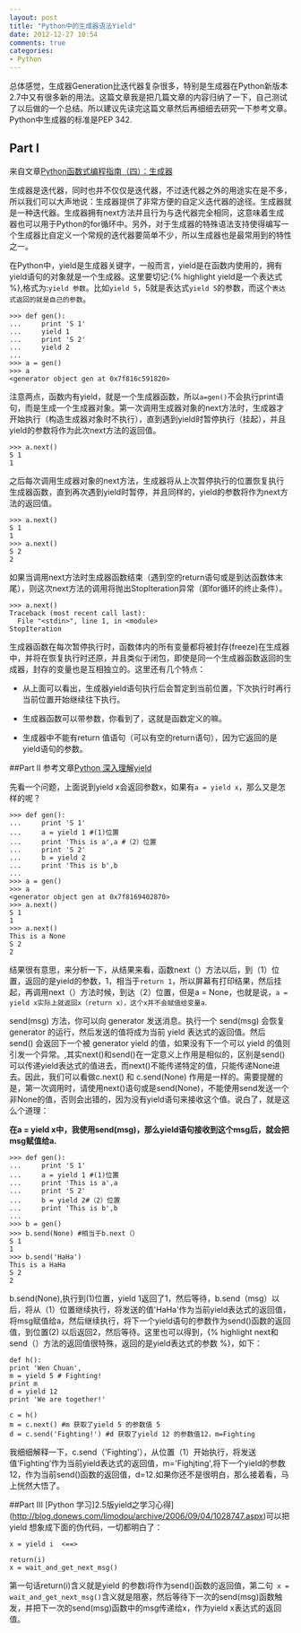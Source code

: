```yaml
---
layout: post
title: "Python中的生成器语法Yield"
date: 2012-12-27 10:54
comments: true
categories: 
- Python
---
```

总体感觉，生成器Generation比迭代器复杂很多，特别是生成器在Python新版本2.7中又有很多新的用法。这篇文章我是把几篇文章的内容归纳了一下，自己测试了以后做的一个总结。所以建议先读完这篇文章然后再细细去研究一下参考文章。Python中生成器的标准是PEP 342.
<!--more-->
## Part I
来自文章[Python函数式编程指南（四）：生成器](http://www.cnblogs.com/huxi/archive/2011/07/14/2106863.html)

生成器是迭代器，同时也并不仅仅是迭代器，不过迭代器之外的用途实在是不多，所以我们可以大声地说：生成器提供了非常方便的自定义迭代器的途径。生成器就是一种迭代器。生成器拥有next方法并且行为与迭代器完全相同，这意味着生成器也可以用于Python的for循环中。另外，对于生成器的特殊语法支持使得编写一个生成器比自定义一个常规的迭代器要简单不少，所以生成器也是最常用到的特性之一。

在Python中，yield是生成器关键字，一般而言，yield是在函数内使用的，拥有yield语句的对象就是一个生成器。这里要切记:{% highlight yield是一个表达式 %},格式为:`yield 参数`。比如`yield 5`，5就是表达式`yield 5`的参数，而这个`表达式返回的就是自己的参数`。

    >>> def gen():  
    ...     print 'S 1'
    ...     yield 1
    ...     print 'S 2'
    ...     yield 2
    ... 
    >>> a = gen()
    >>> a
    <generator object gen at 0x7f816c591820>

注意两点，函数内有yield，就是一个生成器函数，所以`a=gen()`不会执行print语句，而是生成一个生成器对象。第一次调用生成器对象的next方法时，生成器才开始执行（构造生成器对象时不执行），直到遇到yield时暂停执行（挂起），并且yield的参数将作为此次next方法的返回值。 

    >>> a.next() 
    S 1
    1

之后每次调用生成器对象的next方法，生成器将从上次暂停执行的位置恢复执行生成器函数，直到再次遇到yield时暂停，并且同样的，yield的参数将作为next方法的返回值。

    >>> a.next() 
    S 1
    1
    >>> a.next()
    S 2
    2

如果当调用next方法时生成器函数结束（遇到空的return语句或是到达函数体末尾），则这次next方法的调用将抛出StopIteration异常（即for循环的终止条件）。

    >>> a.next()
    Traceback (most recent call last):
      File "<stdin>", line 1, in <module>
    StopIteration

生成器函数在每次暂停执行时，函数体内的所有变量都将被封存(freeze)在生成器中，并将在恢复执行时还原，并且类似于闭包，即使是同一个生成器函数返回的生成器，封存的变量也是互相独立的。这里还有几个特点：

* 从上面可以看出，生成器yield语句执行后会暂定到当前位置，下次执行时再行当前位置开始继续往下执行。

* 生成器函数可以带参数，你看到了，这就是函数定义的嘛。

* 生成器中不能有return 值语句（可以有空的return语句），因为它返回的是yield语句的参数。

##Part II
参考文章[Python 深入理解yield](http://blog.chinaunix.net/uid-26922865-id-3382980.html)

先看一个问题，上面说到yield x会返回参数x，如果有`a = yield x`，那么又是怎样的呢？

    >>> def gen():
    ...     print 'S 1'
    ...     a = yield 1 #(1)位置
    ...     print 'This is a',a #（2）位置
    ...     print 'S 2'
    ...     b = yield 2
    ...     print 'This is b',b
    ... 
    >>> a = gen()
    >>> a
    <generator object gen at 0x7f8169402870>
    >>> a.next()
    S 1
    1
    >>> a.next()
    This is a None
    S 2
    2

结果很有意思，来分析一下，从结果来看，函数next（）方法以后，到（1）位置，返回的是yield的参数，1，相当于`return 1`，所以屏幕有打印结果，然后挂起，再调用next（）方法时候，到达（2）位置，但是a = None，也就是说，`a = yield x实际上就返回x（return x），这个x并不会赋值给变量a`.

send(msg) 方法，你可以向 generator 发送消息。执行一个 send(msg) 会恢复 generator 的运行，然后发送的值将成为当前 yield 表达式的返回值。然后 send() 会返回下一个被 generator yield 的值，如果没有下一个可以 yield 的值则引发一个异常。,其实next()和send()在一定意义上作用是相似的，区别是send()可以传递yield表达式的值进去，而next()不能传递特定的值，只能传递None进去。因此，我们可以看做c.next() 和 c.send(None) 作用是一样的。需要提醒的是，第一次调用时，请使用next()语句或是send(None)，不能使用send发送一个非None的值，否则会出错的，因为没有yield语句来接收这个值。说白了，就是这么个道理：

__在a = yield x中，我使用send(msg)，那么yield语句接收到这个msg后，就会把msg赋值给a.__

    >>> def gen():
    ...     print 'S 1'
    ...     a = yield 1 #(1)位置
    ...     print 'This is a',a 
    ...     print 'S 2'
    ...     b = yield 2#（2）位置
    ...     print 'This is b',b
    ... 
    >>> b = gen()
    >>> b.send(None) #相当于b.next（）
    S 1
    1
    >>> b.send('HaHa')
    This is a HaHa
    S 2
    2

b.send(None),执行到(1)位置，yield 1返回了1，然后等待，b.send（msg）以后，将从（1）位置继续执行，将发送的值'HaHa'作为当前yield表达式的返回值，将msg赋值给a，然后继续执行，将下一个yield语句的参数作为send()函数的返回值，到位置(2) 以后返回2，然后等待。这里也可以得到，{% highlight next和send（）方法的返回值很特殊，返回的是yield表达式的参数 %}，如下：

    def h():
    print 'Wen Chuan',
    m = yield 5 # Fighting!
    print m
    d = yield 12
    print 'We are together!'

    c = h()
    m = c.next() #m 获取了yield 5 的参数值 5
    d = c.send('Fighting!') #d 获取了yield 12 的参数值12，m=Fighting
    
我细细解释一下，c.send（'Fighting'），从位置（1）开始执行，将发送值‘Fighting’作为当前yield表达式的返回值，m='Fighjting',将下一个yield的参数12，作为当前send()函数的返回值，d=12.如果你还不是很明白，那么接着看，马上恍然大悟了。

##Part III
[Python 学习]2.5版yield之学习心得](http://blog.donews.com/limodou/archive/2006/09/04/1028747.aspx)可以把 yield 想象成下面的伪代码，一切都明白了：

    x = yield i  <==> 

    return(i)
    x = wait_and_get_next_msg()

第一句话return(i)含义就是yield 的参数i将作为send()函数的返回值，第二句` x = wait_and_get_next_msg()`含义就是阻塞，然后等待下一次的send(msg)函数触发，并把下一次的send(msg)函数中的msg传递给x，作为yield x表达式的返回值。
